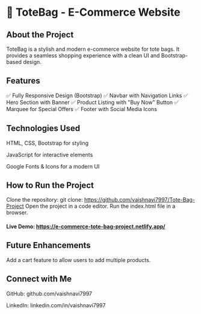 # 👜 ToteBag - E-Commerce Website
## About the Project
ToteBag is a stylish and modern e-commerce website for tote bags. It provides a seamless shopping experience with a clean UI and Bootstrap-based design.

## Features
✅ Fully Responsive Design (Bootstrap)
✅ Navbar with Navigation Links
✅ Hero Section with Banner
✅ Product Listing with "Buy Now" Button
✅ Marquee for Special Offers
✅ Footer with Social Media Icons

## Technologies Used
HTML, CSS, Bootstrap for styling

JavaScript for interactive elements

Google Fonts & Icons for a modern UI


## How to Run the Project
Clone the repository:
git clone:  https://github.com/vaishnavi7997/Tote-Bag-Project
Open the project in a code editor.
Run the index.html file in a browser.

#### Live Demo:  https://e-commerce-tote-bag-project.netlify.app/

## Future Enhancements
Add a cart feature to allow users to add multiple products.


## Connect with Me
GitHub: github.com/vaishnavi7997

LinkedIn: linkedin.com/in/vaishnavi7997
